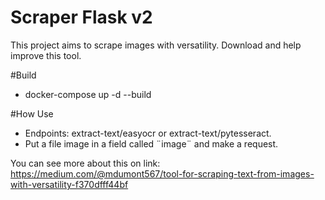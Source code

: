
# Scraper Flask v2

This project aims to scrape images with versatility.
Download and help improve this tool.

#Build

- docker-compose up -d --build

#How Use

- Endpoints: extract-text/easyocr or extract-text/pytesseract.
- Put a file image in a field called ¨image¨ and make a request.

You can see more about this on link: https://medium.com/@mdumont567/tool-for-scraping-text-from-images-with-versatility-f370dfff44bf
